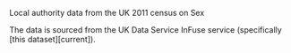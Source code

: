 Local authority data from the UK 2011 census on Sex


The data is sourced from the UK Data Service InFuse service (specifically [this dataset][current]).